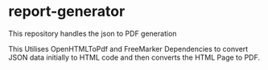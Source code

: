 # report-generator
This repository handles the json to PDF generation

This Utilises OpenHTMLToPdf and FreeMarker Dependencies to convert JSON data initially to HTML code and then converts the HTML Page to PDF. 
